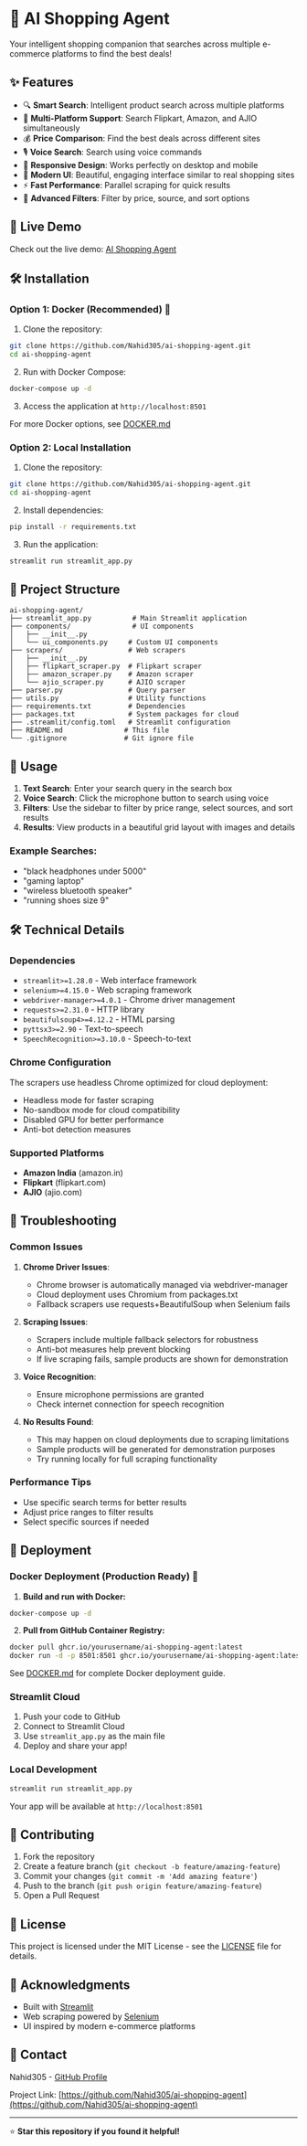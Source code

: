 # 🤖 AI Shopping Agent

Your intelligent shopping companion that searches across multiple e-commerce platforms to find the best deals!

## ✨ Features

- 🔍 **Smart Search**: Intelligent product search across multiple platforms
- 🛒 **Multi-Platform Support**: Search Flipkart, Amazon, and AJIO simultaneously
- 💰 **Price Comparison**: Find the best deals across different sites
- 🎙️ **Voice Search**: Search using voice commands
- 📱 **Responsive Design**: Works perfectly on desktop and mobile
- 🎨 **Modern UI**: Beautiful, engaging interface similar to real shopping sites
- ⚡ **Fast Performance**: Parallel scraping for quick results
- 🔧 **Advanced Filters**: Filter by price, source, and sort options

## 🚀 Live Demo

Check out the live demo: [AI Shopping Agent](https://ai-shopping-agent.streamlit.app)

## 🛠️ Installation

### Option 1: Docker (Recommended) 🐳

1. Clone the repository:
```bash
git clone https://github.com/Nahid305/ai-shopping-agent.git
cd ai-shopping-agent
```

2. Run with Docker Compose:
```bash
docker-compose up -d
```

3. Access the application at `http://localhost:8501`

For more Docker options, see [DOCKER.md](DOCKER.md)

### Option 2: Local Installation

1. Clone the repository:
```bash
git clone https://github.com/Nahid305/ai-shopping-agent.git
cd ai-shopping-agent
```

2. Install dependencies:
```bash
pip install -r requirements.txt
```

3. Run the application:
```bash
streamlit run streamlit_app.py
```

## 📁 Project Structure

```
ai-shopping-agent/
├── streamlit_app.py          # Main Streamlit application
├── components/               # UI components
│   ├── __init__.py
│   └── ui_components.py     # Custom UI components
├── scrapers/                # Web scrapers
│   ├── __init__.py
│   ├── flipkart_scraper.py  # Flipkart scraper
│   ├── amazon_scraper.py    # Amazon scraper
│   └── ajio_scraper.py      # AJIO scraper
├── parser.py                # Query parser
├── utils.py                 # Utility functions
├── requirements.txt         # Dependencies
├── packages.txt             # System packages for cloud
├── .streamlit/config.toml   # Streamlit configuration
├── README.md               # This file
└── .gitignore              # Git ignore file
```

## 🔧 Usage

1. **Text Search**: Enter your search query in the search box
2. **Voice Search**: Click the microphone button to search using voice
3. **Filters**: Use the sidebar to filter by price range, select sources, and sort results
4. **Results**: View products in a beautiful grid layout with images and details

### Example Searches:
- "black headphones under 5000"
- "gaming laptop"
- "wireless bluetooth speaker"
- "running shoes size 9"

## 🛠️ Technical Details

### Dependencies
- `streamlit>=1.28.0` - Web interface framework
- `selenium>=4.15.0` - Web scraping framework
- `webdriver-manager>=4.0.1` - Chrome driver management
- `requests>=2.31.0` - HTTP library
- `beautifulsoup4>=4.12.2` - HTML parsing
- `pyttsx3>=2.90` - Text-to-speech
- `SpeechRecognition>=3.10.0` - Speech-to-text

### Chrome Configuration
The scrapers use headless Chrome optimized for cloud deployment:
- Headless mode for faster scraping
- No-sandbox mode for cloud compatibility
- Disabled GPU for better performance
- Anti-bot detection measures

### Supported Platforms
- **Amazon India** (amazon.in)
- **Flipkart** (flipkart.com)
- **AJIO** (ajio.com)

## 🔧 Troubleshooting

### Common Issues

1. **Chrome Driver Issues**:
   - Chrome browser is automatically managed via webdriver-manager
   - Cloud deployment uses Chromium from packages.txt
   - Fallback scrapers use requests+BeautifulSoup when Selenium fails

2. **Scraping Issues**:
   - Scrapers include multiple fallback selectors for robustness
   - Anti-bot measures help prevent blocking
   - If live scraping fails, sample products are shown for demonstration

3. **Voice Recognition**:
   - Ensure microphone permissions are granted
   - Check internet connection for speech recognition

4. **No Results Found**:
   - This may happen on cloud deployments due to scraping limitations
   - Sample products will be generated for demonstration purposes
   - Try running locally for full scraping functionality

### Performance Tips
- Use specific search terms for better results
- Adjust price ranges to filter results
- Select specific sources if needed

## 🚀 Deployment

### Docker Deployment (Production Ready) 🐳

1. **Build and run with Docker:**
```bash
docker-compose up -d
```

2. **Pull from GitHub Container Registry:**
```bash
docker pull ghcr.io/yourusername/ai-shopping-agent:latest
docker run -d -p 8501:8501 ghcr.io/yourusername/ai-shopping-agent:latest
```

See [DOCKER.md](DOCKER.md) for complete Docker deployment guide.

### Streamlit Cloud
1. Push your code to GitHub
2. Connect to Streamlit Cloud
3. Use `streamlit_app.py` as the main file
4. Deploy and share your app!

### Local Development
```bash
streamlit run streamlit_app.py
```

Your app will be available at `http://localhost:8501`

## 🤝 Contributing

1. Fork the repository
2. Create a feature branch (`git checkout -b feature/amazing-feature`)
3. Commit your changes (`git commit -m 'Add amazing feature'`)
4. Push to the branch (`git push origin feature/amazing-feature`)
5. Open a Pull Request

## 📝 License

This project is licensed under the MIT License - see the [LICENSE](LICENSE) file for details.

## 🙏 Acknowledgments

- Built with [Streamlit](https://streamlit.io/)
- Web scraping powered by [Selenium](https://selenium.dev/)
- UI inspired by modern e-commerce platforms

## 📧 Contact

Nahid305 - [GitHub Profile](https://github.com/Nahid305)

Project Link: [https://github.com/Nahid305/ai-shopping-agent](https://github.com/Nahid305/ai-shopping-agent)

---

⭐ **Star this repository if you found it helpful!**
